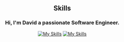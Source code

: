<div align="center">

## Skills

### Hi, I'm David a passionate Software Engineer.

[![My Skills](https://skillicons.dev/icons?i=django,fastapi,flask,nodejs,html,linux,docker,aws,gcp,azure,redis,cloudflare,heroku,nginx,vercel)](https://davidpeterson.me)
[![My Skills](https://skillicons.dev/icons?i=git,github,gitlab,py,java,js,mongodb,mysql,postgres,linux,ps,postman,vscode)](https://davidpeterson.me)

</div>
